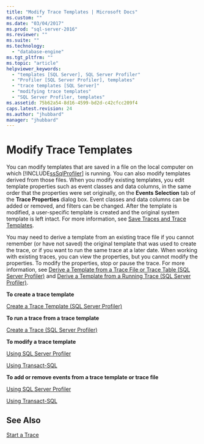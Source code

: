 ```yaml
---
title: "Modify Trace Templates | Microsoft Docs"
ms.custom: ""
ms.date: "03/04/2017"
ms.prod: "sql-server-2016"
ms.reviewer: ""
ms.suite: ""
ms.technology: 
  - "database-engine"
ms.tgt_pltfrm: ""
ms.topic: "article"
helpviewer_keywords: 
  - "templates [SQL Server], SQL Server Profiler"
  - "Profiler [SQL Server Profiler], templates"
  - "trace templates [SQL Server]"
  - "modifying trace templates"
  - "SQL Server Profiler, templates"
ms.assetid: 75b62a54-8d16-4599-bd2d-c42cfcc209f4
caps.latest.revision: 24
ms.author: "jhubbard"
manager: "jhubbard"
---
```

# Modify Trace Templates
  You can modify templates that are saved in a file on the local computer on which [!INCLUDE[ssSqlProfiler](../../analysis-services/data-mining/includes/sssqlprofiler-md.md)] is running. You can also modify templates derived from those files. When you modify existing templates, you edit template properties such as event classes and data columns, in the same order that the properties were set originally, on the **Events Selection** tab of the **Trace Properties** dialog box. Event classes and data columns can be added or removed, and filters can be changed. After the template is modified, a user-specific template is created and the original system template is left intact. For more information, see [Save Traces and Trace Templates](../../tools/sql-server-profiler/save-traces-and-trace-templates.md).  
  
 You may need to derive a template from an existing trace file if you cannot remember (or have not saved) the original template that was used to create the trace, or if you want to run the same trace at a later date. When working with existing traces, you can view the properties, but you cannot modify the properties. To modify the properties, stop or pause the trace. For more information, see [Derive a Template from a Trace File or Trace Table &#40;SQL Server Profiler&#41;](../../tools/sql-server-profiler/derive-a-template-from-a-trace-file-or-trace-table-sql-server-profiler.md) and [Derive a Template from a Running Trace &#40;SQL Server Profiler&#41;](../../tools/sql-server-profiler/derive-a-template-from-a-running-trace-sql-server-profiler.md).  
  
 **To create a trace template**  
  
 [Create a Trace Template &#40;SQL Server Profiler&#41;](../../tools/sql-server-profiler/create-a-trace-template-sql-server-profiler.md)  
  
 **To run a trace from a trace template**  
  
 [Create a Trace &#40;SQL Server Profiler&#41;](../../tools/sql-server-profiler/create-a-trace-sql-server-profiler.md)  
  
 **To modify a trace template**  
  
 [Using SQL Server Profiler](../../tools/sql-server-profiler/modify-a-trace-template-sql-server-profiler.md)  
  
 [Using Transact-SQL](../../relational-databases/sql-trace/modify-an-existing-trace-transact-sql.md)  
  
 **To add or remove events from a trace template or trace file**  
  
 [Using SQL Server Profiler](../../tools/sql-server-profiler/specify-events-and-data-columns-for-a-trace-file-sql-server-profiler.md)  
  
 [Using Transact-SQL](../../relational-databases/system-stored-procedures/sp-trace-setevent-transact-sql.md)  
  
## See Also  
 [Start a Trace](../../tools/sql-server-profiler/start-a-trace.md)  
  
  